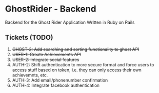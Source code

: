 # GhostRider - Backend
Backend for the Ghost Rider Application
Written in Ruby on Rails

## Tickets (TODO)
1. ~~GHOST-2: Add searching and sorting functionality to ghost API~~
2. ~~USER-1: Create Achievements API~~
3. ~~USER-2: Integrate social features~~
4. AUTH-2: Shift authentication to more secure format and force users to access stuff based on token, i.e. they can only access their own achievemnts, etc.
5. AUTH-3: Add email/phonenumber confirmation
6. AUTH-4: Integrate facebook authentication

